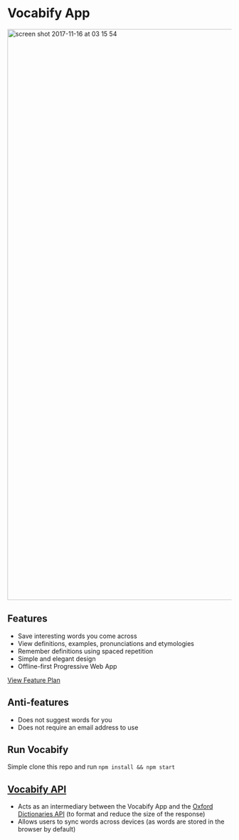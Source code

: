 # Vocabify App


<img width="1280" alt="screen shot 2017-11-16 at 03 15 54" src="https://user-images.githubusercontent.com/6935585/32872215-6bd169d2-ca7d-11e7-9ff2-0c97403adba9.png">

## Features
* Save interesting words you come across
* View definitions, examples, pronunciations and etymologies
* Remember definitions using spaced repetition
* Simple and elegant design
* Offline-first Progressive Web App

[View Feature Plan](https://github.com/paulbreslin/vocabify_app/projects/3)

## Anti-features
* Does not suggest words for you
* Does not require an email address to use

## Run Vocabify
Simple clone this repo and run `npm install && npm start`

## [Vocabify API](https://github.com/paulbreslin/vocabify_api)
* Acts as an intermediary between the Vocabify App and the [Oxford Dictionaries API](https://developer.oxforddictionaries.com/) (to format and reduce the size of the response)
* Allows users to sync words across devices (as words are stored in the browser by default)
